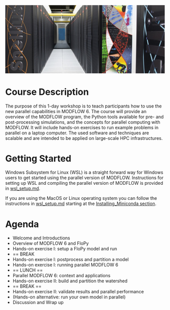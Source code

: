 <img src="./snellius.jpg">

# Course Description
The purpose of this 1-day workshop is to teach participants how to use the new parallel capabilities in MODFLOW 6. The course will provide an overview of the MODFLOW program, the Python tools available for pre- and post-processing simulations, and the concepts for parallel computing with MODFLOW. It will include hands-on exercises to run example problems in parallel on a laptop computer. The used software and techniques are scalable and are intended to be applied on large-scale HPC infrastructures.

# Getting Started
Windows Subsystem for Linux (WSL) is a straight forward way for Windows users to get started using the parallel version of MODFLOW. Instructions for setting up WSL and compiling the parallel version of MODFLOW is provided in [wsl_setup.md](./wsl_setup.md).

If you are using the MacOS or Linux operating system you can follow the instructions in [wsl_setup.md](./wsl_setup.md) starting at the [Installing_Miniconda section](./wsl_setup.md#installing-miniconda). 

# Agenda
* Welcome and Introductions
* Overview of MODFLOW 6 and FloPy
* Hands-on exercise I: setup a FloPy model and run
* == BREAK
* Hands-on exercise I: postprocess and partition a model
* Hands-on exercise I: running parallel MODFLOW 6
* == LUNCH ==
* Parallel MODFLOW 6: context and applications
* Hands-on exercise II: build and partition the watershed
* == BREAK ==
* Hands-on exercise II: validate results and parallel performance
* (Hands-on alternative: run your own model in parallel)
* Discussion and Wrap up
